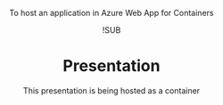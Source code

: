 <!-- .slide: data-background="#FB8033" -->
<center>

To host an application in Azure Web App for Containers

!SUB
# Presentation

This presentation is being hosted as a container
